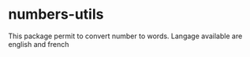 # numbers-utils
This package permit to convert number to words. Langage available are english and french
